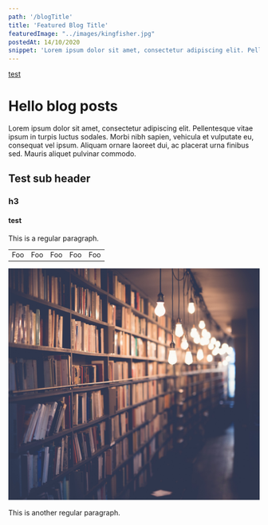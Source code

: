 ```yaml
---
path: '/blogTitle'
title: 'Featured Blog Title'
featuredImage: "../images/kingfisher.jpg"
postedAt: 14/10/2020
snippet: 'Lorem ipsum dolor sit amet, consectetur adipiscing elit. Pellentesque vitae ipsum in turpis luctus sodales. Morbi nibh sapien, vehicula et vulputate eu, consequat vel ipsum. Aliquam ornare laoreet dui, ac placerat urna finibus sed. Mauris aliquet pulvinar commodo.'
---
```



[test](#test)
# Hello blog posts

Lorem ipsum dolor sit amet, consectetur adipiscing elit. Pellentesque vitae ipsum in turpis luctus sodales. Morbi nibh sapien, vehicula et vulputate eu, consequat vel ipsum. Aliquam ornare laoreet dui, ac placerat urna finibus sed. Mauris aliquet pulvinar commodo.
## Test sub header

### h3

#### test


This is a regular paragraph.

<table>
    <tr>
        <td>Foo</td>
        <td>Foo</td>
        <td>Foo</td>
        <td>Foo</td>
        <td>Foo</td>
    </tr>
</table>

![bookshelf](../images/bookshelf.jpg)

This is another regular paragraph.
